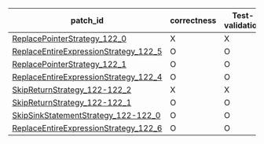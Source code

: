  | patch_id |correctness |Test-validation |NPEX-validation |
 |--- | --- | --- | --- | 
 | [ReplacePointerStrategy_122_0](./patches/ReplacePointerStrategy_122_0/patch.java#L130) | X | X | X | 
 | [ReplaceEntireExpressionStrategy_122_5](./patches/ReplaceEntireExpressionStrategy_122_5/patch.java#L130) | O | O | O | 
 | [ReplacePointerStrategy_122_1](./patches/ReplacePointerStrategy_122_1/patch.java#L130) | O | O | X | 
 | [ReplaceEntireExpressionStrategy_122_4](./patches/ReplaceEntireExpressionStrategy_122_4/patch.java#L130) | O | O | O | 
 | [SkipReturnStrategy_122-122_2](./patches/SkipReturnStrategy_122-122_2/patch.java#L130) | X | X | X | 
 | [SkipReturnStrategy_122-122_1](./patches/SkipReturnStrategy_122-122_1/patch.java#L130) | O | O | O | 
 | [SkipSinkStatementStrategy_122-122_0](./patches/SkipSinkStatementStrategy_122-122_0/patch.java#L130) | O | O | O | 
 | [ReplaceEntireExpressionStrategy_122_6](./patches/ReplaceEntireExpressionStrategy_122_6/patch.java#L130) | O | O | O | 
